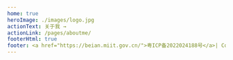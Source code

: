 ```yaml
---
home: true
heroImage: ./images/logo.jpg
actionText: 关于我 →
actionLink: /pages/aboutme/
footerHtml: true
footer: <a href="https://beian.miit.gov.cn/">粤ICP备2022024188号</a>| Copyright © 2022-present
---
```

